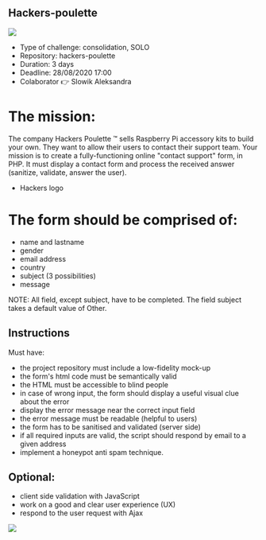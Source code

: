 ## Hackers-poulette

<img src ="https://blog.mailtrap.io/wp-content/uploads/2020/05/PHP_Contact__Forms.png">

- Type of challenge: consolidation, SOLO
- Repository: hackers-poulette
- Duration: 3 days
- Deadline: 28/08/2020 17:00
- Colaborator :point_right: Slowik Aleksandra 
 

# The mission:

The company Hackers Poulette ™ sells Raspberry Pi accessory kits to build your own. They want to allow their users to contact their support team. Your mission is to create a fully-functioning online "contact support" form, in PHP. It must display a contact form and process the received answer (sanitize, validate, answer the user).

- Hackers logo

# The form should be comprised of:

- name and lastname
- gender
- email address
- country
- subject (3 possibilities)
- message

NOTE: All field, except subject, have to be completed. The field subject takes a default value of Other.

## Instructions
 Must have:

- the project repository must include a low-fidelity mock-up
- the form's html code must be semantically valid
- the HTML must be accessible to blind people
- in case of wrong input, the form should display a useful visual clue about the error
- display the error message near the correct input field
- the error message must be readable (helpful to users)
- the form has to be sanitised and validated (server side)
- if all required inputs are valid, the script should respond by email to a given address
- implement a honeypot anti spam technique.
## Optional:

- client side validation with JavaScript
- work on a good and clear user experience (UX)
- respond to the user request with Ajax

<img src ="https://www.milesweb.in/hosting-faqs/wp-content/uploads/2019/05/How-To-Deploy-a-PHP-Application-with-Kubernetes-on-Ubuntu-16.04.gif">